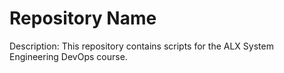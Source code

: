 # Repository Name
Description: This repository contains scripts for the ALX System Engineering DevOps course.

